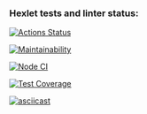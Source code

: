 ### Hexlet tests and linter status:

[![Actions Status](https://github.com/Olga2703/frontend-project-lvl2/workflows/hexlet-check/badge.svg)](https://github.com/Olga2703/frontend-project-lvl2/actions)

[![Maintainability](https://api.codeclimate.com/v1/badges/f980a2fbd299651a1f03/maintainability)](https://codeclimate.com/github/Olga2703/frontend-project-lvl2/maintainability)

[![Node CI](https://github.com/Olga2703/frontend-project-lvl2/actions/workflows/nodejs.yml/badge.svg)](https://github.com/Olga2703/frontend-project-lvl2/actions/workflows/nodejs.yml)

[![Test Coverage](https://api.codeclimate.com/v1/badges/f980a2fbd299651a1f03/test_coverage)](https://codeclimate.com/github/Olga2703/frontend-project-lvl2/test_coverage)

[![asciicast](https://asciinema.org/a/AOFpOJB2lxBKhFE6VmD2CZ4EP.svg)](https://asciinema.org/a/AOFpOJB2lxBKhFE6VmD2CZ4EP)
